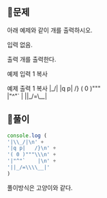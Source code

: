 ## 🎈문제
아래 예제와 같이 개를 출력하시오.

입력
없음.

출력
개를 출력한다.

예제 입력 1 복사

예제 출력 1 복사
|\_/|
|q p|   /}
( 0 )"""\
|"^"`    |
||_/=\\__|

## 🎈풀이

```js
console.log (
'|\\_/|\n' +
'|q p|   /}\n' +
'( 0 )"""\\\n' +
'|"^"`    |\n' +
'||_/=\\\\__|'
)
```

풀이방식은 고양이와 같다.
